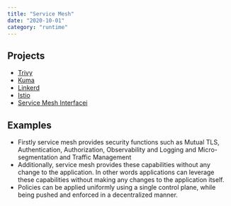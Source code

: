 ```yaml
---
title: "Service Mesh"
date: "2020-10-01"
category: "runtime"
---
```



## Projects

- [Trivy](https://github.com/aquasecurity/trivy)
- [Kuma](https://kuma.io) 
- [Linkerd](https://linkerd.io/)
- [Istio](https://istio.io/)
- [Service Mesh Interfacei](https://smi-spec.io)


<!---
## Commercial Projects
- [Trend Micro SmartCheck](https://github.com/deep-security/smartcheck-helm)
- [Tetrate](https://www.tetrate.io)
- [Consul](https://www.consul.io)
- [AWS AppMesh](https://aws.amazon.com/app-mesh/)
- [Gloo Mesh](https://www.solo.io/products/gloo-mesh/) 

## Misc Projects
-->

## Examples
- Firstly service mesh provides security functions such as Mutual TLS, Authentication, Authorization, Observability and Logging and Micro-segmentation and Traffic Management  
- Additionally, service mesh provides these capabilities without any change to the application. In other words applications can leverage these capabilities without making any changes to the application itself. 
- Policies can be applied uniformly using a single control plane, while being pushed and enforced in a decentralized manner. 

